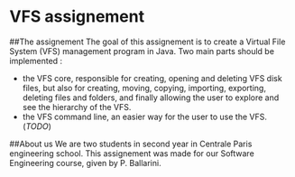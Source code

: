 VFS assignement
===
##The assignement
The goal of this assignement is to create a Virtual File System (VFS) management program in Java.
Two main parts should be implemented :

* the VFS core, responsible for creating, opening and deleting VFS disk files, but also for creating, moving, copying, importing, exporting, deleting files and folders, and finally allowing the user to explore and see the hierarchy of the VFS.
* the VFS command line, an easier way for the user to use the VFS. (*TODO*)

##About us
We are two students in second year in Centrale Paris engineering school. This assignement was made for our Software Engineering course, given by P. Ballarini.
